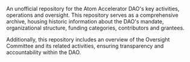 An unofficial repository for the Atom Accelerator DAO's key activities, operations and oversight. This repository serves as a comprehensive archive, housing historic information about the DAO's mandate, organizational structure, funding categories, contributors and grantees.

Additionally, this repository includes an overview of the Oversight Committee and its related activities, ensuring transparency and accountability within the DAO.

